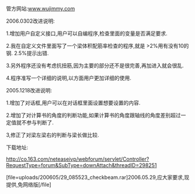 管方网站:www.wujimmy.com 
2006.0302改进说明: 
1.增加用户自定义接口,用户可以自编程序,检查里面的变量是否满足要求. 
2.我在自定义文件里面写了一个梁体积配筋率检查的程序,就是 >2%用有没有10的钢. 2.5%提示出错. 
3.另外程序还没有考虑抗扭筋,因为主要的部分还不是很完善,再加进入就会很乱. 
4.程序准写一个详细的说明,以方面用户更加详细的使用. 

2005.1218改进说明: 
1.增加了对话框,用户可以在对话框里面设置想要设置的内容. 
2.增加了对计算书的角度的判断功能,如果计算书的角度跟轴线的角度差别超过一定值就不参与判断了. 
3,修正了对梁左梁右的判断与梁长做比较.  

下载地址:
http://co.163.com/neteaseivp/webforum/servlet/Controller?RequestType=forum&SubType=downAttach&threadID=298251
[file=uploads/200605/29_085523_checkbeam.rar]2006.05.29,应大家要求,现提供,免网络版[/file]